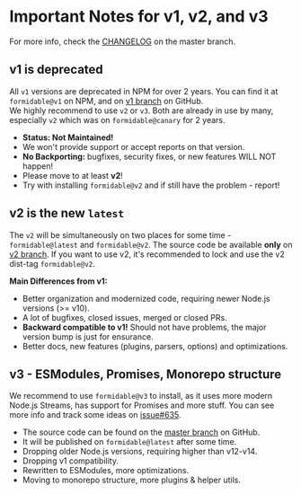 # Important Notes for v1, v2, and v3

For more info, check the
[CHANGELOG](https://github.com/node-formidable/formidable/blob/master/CHANGELOG.md)
on the master branch.

## v1 is deprecated

All `v1` versions are deprecated in NPM for over 2 years. You can find it at
`formidable@v1` on NPM, and on [v1 branch][v1branch] on GitHub.  
We highly recommend to use `v2` or `v3`. Both are already in use by many,
especially `v2` which was on `formidable@canary` for 2 years.

- **Status: Not Maintained!**
- We won't provide support or accept reports on that version.
- **No Backporting:** bugfixes, security fixes, or new features WILL NOT happen!
- Please move to at least **v2**!
- Try with installing `formidable@v2` and if still have the problem - report!

## v2 is the new `latest`

The `v2` will be simultaneously on two places for some time -
`formidable@latest` and `formidable@v2`. The source code be available **only**
on [v2 branch][v2branch]. If you want to use v2, it's recommended to lock and
use the v2 dist-tag `formidable@v2`.

**Main Differences from v1:**

- Better organization and modernized code, requiring newer Node.js versions (>=
  v10).
- A lot of bugfixes, closed issues, merged or closed PRs.
- **Backward compatible to v1!** Should not have problems, the major version
  bump is just for ensurance.
- Better docs, new features (plugins, parsers, options) and optimizations.

## v3 - ESModules, Promises, Monorepo structure

We recommend to use `formidable@v3` to install, as it uses more modern Node.js
Streams, has support for Promises and more stuff. You can see more info and
track some ideas on
[issue#635](https://github.com/node-formidable/formidable/issues/635).

- The source code can be found on the
  [master branch](https://github.com/node-formidable/formidable) on GitHub.
- It will be published on `formidable@latest` after some time.
- Dropping older Node.js versions, requiring higher than v12-v14.
- Dropping v1 compatibility.
- Rewritten to ESModules, more optimizations.
- Moving to monorepo structure, more plugins & helper utils.

[v1branch]: https://github.com/node-formidable/formidable/tree/v1
[v2branch]: https://github.com/node-formidable/formidable/tree/v2
[v3branch]: https://github.com/node-formidable/formidable/tree/v3

